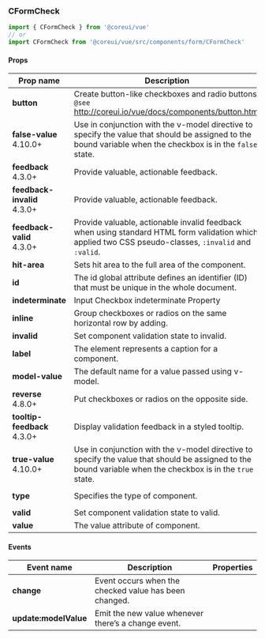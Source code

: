 ### CFormCheck

```jsx
import { CFormCheck } from '@coreui/vue'
// or
import CFormCheck from '@coreui/vue/src/components/form/CFormCheck'
```

#### Props

| Prop name                                                           | Description                                                                                                                                                 | Type                   | Values                  | Default    |
| ------------------------------------------------------------------- | ----------------------------------------------------------------------------------------------------------------------------------------------------------- | ---------------------- | ----------------------- | ---------- |
| **button**                                                          | Create button-like checkboxes and radio buttons.<br/>`@see` http://coreui.io/vue/docs/components/button.html                                                | object                 | -                       | -          |
| **false-value** <br><div class="badge bg-primary">4.10.0+</div>     | Use in conjunction with the v-model directive to specify the value that should be assigned to the bound variable when the checkbox is in the `false` state. | string                 | -                       | -          |
| **feedback** <br><div class="badge bg-primary">4.3.0+</div>         | Provide valuable, actionable feedback.                                                                                                                      | string                 | -                       | -          |
| **feedback-invalid** <br><div class="badge bg-primary">4.3.0+</div> | Provide valuable, actionable feedback.                                                                                                                      | string                 | -                       | -          |
| **feedback-valid** <br><div class="badge bg-primary">4.3.0+</div>   | Provide valuable, actionable invalid feedback when using standard HTML form validation which applied two CSS pseudo-classes, `:invalid` and `:valid`.       | string                 | -                       | -          |
| **hit-area**                                                        | Sets hit area to the full area of the component.                                                                                                            | string                 | -                       | -          |
| **id**                                                              | The id global attribute defines an identifier (ID) that must be unique in the whole document.                                                               | string                 | -                       | -          |
| **indeterminate**                                                   | Input Checkbox indeterminate Property                                                                                                                       | boolean                | -                       | -          |
| **inline**                                                          | Group checkboxes or radios on the same horizontal row by adding.                                                                                            | boolean                | -                       | -          |
| **invalid**                                                         | Set component validation state to invalid.                                                                                                                  | boolean                | -                       | -          |
| **label**                                                           | The element represents a caption for a component.                                                                                                           | string                 | -                       | -          |
| **model-value**                                                     | The default name for a value passed using v-model.                                                                                                          | array\|boolean\|string | -                       | -          |
| **reverse** <br><div class="badge bg-primary">4.8.0+</div>          | Put checkboxes or radios on the opposite side.                                                                                                              | boolean                | -                       | -          |
| **tooltip-feedback** <br><div class="badge bg-primary">4.3.0+</div> | Display validation feedback in a styled tooltip.                                                                                                            | boolean                | -                       | -          |
| **true-value** <br><div class="badge bg-primary">4.10.0+</div>      | Use in conjunction with the v-model directive to specify the value that should be assigned to the bound variable when the checkbox is in the `true` state.  | string                 | -                       | -          |
| **type**                                                            | Specifies the type of component.                                                                                                                            | string                 | `'checkbox'`, `'radio'` | 'checkbox' |
| **valid**                                                           | Set component validation state to valid.                                                                                                                    | boolean                | -                       | -          |
| **value**                                                           | The value attribute of component.                                                                                                                           | string                 | -                       | -          |

#### Events

| Event name            | Description                                           | Properties |
| --------------------- | ----------------------------------------------------- | ---------- |
| **change**            | Event occurs when the checked value has been changed. |
| **update:modelValue** | Emit the new value whenever there’s a change event.   |
